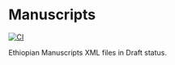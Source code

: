 # Manuscripts
[![CI](https://github.com/BetaMasaheft/Manuscripts/actions/workflows/validate.yml/badge.svg)](https://github.com/BetaMasaheft/Manuscripts/actions/workflows/validate.yml)

Ethiopian Manuscripts XML files in Draft status.
